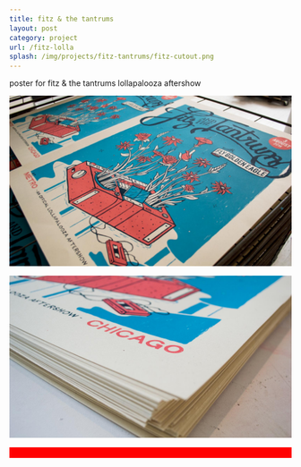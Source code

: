 ```yaml
---
title: fitz & the tantrums
layout: post
category: project
url: /fitz-lolla
splash: /img/projects/fitz-tantrums/fitz-cutout.png
---
```


poster for fitz & the tantrums lollapalooza aftershow

![fitz-01](/img/projects/fitz-tantrums/fitz-01.jpg)

![fitz-02](/img/projects/fitz-tantrums/fitz-02.jpg)

![fitz-02](/img/projects/fitz-tantrums/test.jpg)